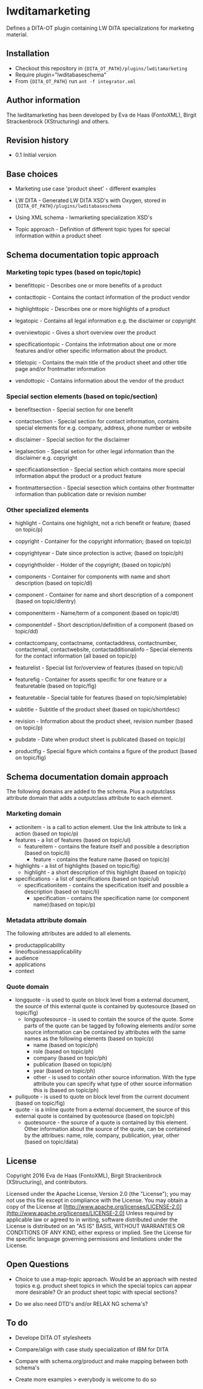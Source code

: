# lwditamarketing

Defines a DITA-OT plugin containing LW DITA specializations for marketing material.


## Installation

* Checkout this repository in ```{DITA_OT_PATH}/plugins/lwditamarketing```
* Require plugin="lwditabaseschema"
* From ```{DITA_OT_PATH}``` run ```ant -f integrator.xml```


## Author information

The lwditamarketing has been developed by Eva de Haas (FontoXML), Birgit Strackenbrock (XStructuring) and others.


## Revision history

* 0.1 Initial version


## Base choices

* Marketing use case 'product sheet' - different examples

* LW DITA - Generated LW DITA XSD's with Oxygen, stored in ```{DITA_OT_PATH}/plugins/lwditabaseschema```

* Using XML schema - lwmarketing specialization XSD's

* Topic approach - Definition of different topic types for special information within a product sheet


## Schema documentation topic approach

### Marketing topic types (based on topic/topic)

* benefittopic - Describes one or more benefits of a product

* contacttopic - Contains the contact information of the product vendor

* highlighttopic - Describes one or more highlights of a product

* legatopic - Contains all legal information e.g. the disclaimer or copyright

* overviewtopic - Gives a short overview over the product

* specificationtopic - Contains the infotrmation about one or more features and/or other specific information about the product.

* titletopic - Contains the main title of the product sheet and other title page and/or frontmatter information

* vendottopic - Contains information about the vendor of the product

### Special section elements (based on topic/section)

* benefitsection - Special section for one benefit
 
* contactsection - Special section for contact information, contains special elements for e.g. company, address, phone number or website

* disclaimer - Special section for the disclaimer

* legalsection - Special setion for other legal information than the disclaimer e.g. copyright

* specificaationsection - Special section which contains more special information abput the product or a product feature

* frontmattersection - Special sesection which contains other frontmatter information than publication date or revision number

### Other specialized elements

* highlight - Contains one highlight, not a rich benefit or feature; (based on topic/p)

* copyright - Container for the copyright information; (based on topic/p)

* copyrightyear - Date since protection is active; (based on topic/ph)

* copyrightholder - Holder of the copyright; (based on topic/ph)

* components - Container for components with name and short description (based on topic/dl)

* component - Container for name and short description of a component (based on topic/dlentry)

* componentterm - Name/term of a component (based on topic/dt)

* componentdef - Short description/definition of a component (based on topic/dd)

* contactcompany, contactname, contactaddress, contactnumber, contactemail, contactwebsite, contactadditionalinfo - Special elements for the contact information  (all based on topic/p)

* featurelist - Special list for/overview of features (based on topic/ul)

* featurefig - Container for assets specific for one feature or a featuretable (based on topic/fig)

* featuretable - Special table for features (based on topic/simpletable)

* subtitle - Subtitle of the product sheet (based on topic/shortdesc)

* revision - Information about the product sheet, revision number (based on topic/p)

* pubdate - Date when product sheet is publicated (based on topic/p)

* productfig - Special figure which contains a figure of the product (based on topic/fig)

## Schema documentation domain approach

The following domains are added to the schema. Plus a outputclass attribute domain that adds a outputclass attribute to each element.

### Marketing domain

* actionitem - is a call to action element. Use the link attribute to link a action (based on topic/p)
* features - a list of features (based on topic/ul)
  * featureitem - contains the feature itself and possible a description (based on topic/li)
    * feature - contains the feature name (based on topic/p)
* highlights - a list of highlights (based on topic/fig)
  * highlight - a short description of this highlight (based on topic/p) 
* specifications - a list of specifications (based on topic/ul)
  * specificationitem - contains the specification itself and possible a description (based on topic/li)
    * specification - contains the specification name (or component name)(based on topic/p)

### Metadata attribute domain

The following attributes are added to all elements.

* productapplicability
* lineofbusinessapplicability
* audience
* applications
* context

### Quote domain

* longquote - is used to quote on block level from a external document, the source of this external quote is contained by quotesource (based on topic/fig)
  * longquotesource - is used to contain the source of the quote. Some parts of the quote can be tagged by following elements and/or some source information can be contained by attributes with the same names as the following elements (based on topic/p)
    * name (based on topic/ph)
    * role (based on topic/ph)
    * company (based on topic/ph)
    * publication (based on topic/ph)
    * year (based on topic/ph)
    * other - is used to contain other source information. With the type attribute you can specify what type of other source information this is (based on topic/ph)
* pullquote - is used to quote on block level from the current document (based on topic/fig)
* quote - is a inline quote from a external docuement, the source of this external quote is contained by quotesource (based on topic/ph)
  * quotesource - the source of a quote is contained by this element. Other information about the source of the quote, can be contained by the attribues: name, role, company, publication, year, other (based on topic/data)

## License

Copyright 2016 Eva de Haas (FontoXML), Birgit Strackenbrock (XStructuring), and contributors.

Licensed under the Apache License, Version 2.0 (the "License");
you may not use this file except in compliance with the License.
You may obtain a copy of the License at
[http://www.apache.org/licenses/LICENSE-2.0](http://www.apache.org/licenses/LICENSE-2.0)
Unless required by applicable law or agreed to in writing, software
distributed under the License is distributed on an "AS IS" BASIS,
WITHOUT WARRANTIES OR CONDITIONS OF ANY KIND, either express or implied.
See the License for the specific language governing permissions and
limitations under the License.


## Open Questions

* Choice to use a map-topic approach. Would be an approach with nested topics e.g. product sheet topics in which the special topics can appear more desirable? Or an product sheet topic with special sections? 

* Do we also need DTD's and/or RELAX NG schema's?


## To do

* Develope DITA OT stylesheets

* Compare/align with case study specialization of IBM for DITA

* Compare with schema.org/product and make mapping between both schema's

* Create more examples > everybody is welcome to do so



